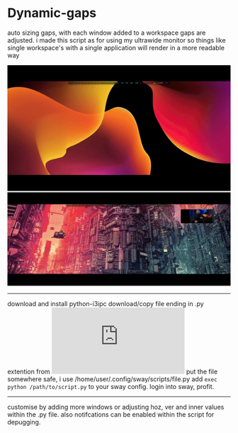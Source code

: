 # Dynamic-gaps
auto sizing gaps, with each window added to a workspace gaps are adjusted.
i made this script as for using my ultrawide monitor so things like single 
workspace's with a single application will render in a more readable way

![hippo](https://github.com/squid-slime/Dynamic-gaps/blob/main/ezgif-5-94de7735f5.gif)
![hippo](https://github.com/squid-slime/Dynamic-gaps/blob/main/2024-03-28%2018-08-46.gif)

--------------------------------------------------------------------------
download and install python-i3ipc
download/copy file ending in .py extention from ![here](https://github.com/squid-slime/Dynamic-gaps/blob/main/dynamic_gaps.py)
put the file somewhere safe, i use /home/user/.config/sway/scripts/file.py
add `exec python /path/to/script.py` to your sway config.
login into sway, profit.

--------------------------------------------------------------------------
customise by adding more windows or adjusting hoz, ver and inner values 
within the .py file.
also notifcations can be enabled within the script for depugging.
